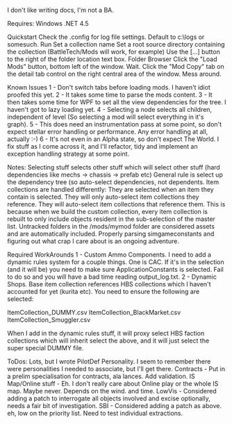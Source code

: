 I don't like writing docs, I'm not a BA.

Requires:
Windows
.NET 4.5

Quickstart
Check the .config for log file settings. Default to c:\logs or somesuch.
Run
Set a collection name
Set a root source directory containing the collection (BattleTech/Mods will work, for example)
Use the [...] button to the right of the folder location text box. Folder Browser
Click the "Load Mods" button, bottom left of the window.
Wait.
Click the "Mod Copy" tab on the detail tab control on the right central area of the window.
Mess around.

Known Issues
1 - Don't switch tabs before loading mods. I haven't idiot proofed this yet.
2 - It takes some time to parse the mods content. 
3 - It then takes some time for WPF to set all the view dependencies for the tree. I haven't got to lazy loading yet.
4 - Selecting a node selects all children, independent of level (So selecting a mod will select everything in it's graph).
5 - This does need an instrumentation pass at some point, so don't expect stellar error handling or performance. Any error handling at all, actually :-) 
6 - It's not even in an Alpha state, so don't expect The World. I fix stuff as I come across it, and I'll refactor, tidy and implement an exception handling strategy at some point.

Notes:
Selecting stuff selects other stuff which will select other stuff (hard dependencies like mechs -> chassis -> prefab etc)
General rule is select up the dependency tree (so auto-select dependencies, not dependents. 
Item collections are handled differently: 
  They are selected when an item they contain is selected.
  They will only auto-select item collections they reference.
  They will auto-select item collections that reference them.
This is because when we build the custom collection, every item collection is rebuilt to only include objects resident in the sub-selection of the master list.
Untracked folders in the /mods/mymod folder are considered assets and are automatically included.
Properly parsing simgameconstants and figuring out what crap I care about is an ongoing adventure.

Required WorkArounds
1 - Custom Ammo Components. I need to add a dynamic rules system for a couple things. One is CAC. If it's in the selection (and it will be) you need to make sure ApplicationConstants is selected. Fail to do so and you will have a bad time reading output_log.txt.
2 - Dynamic Shops. Base item collection references HBS collections which I haven't accounted for yet (kurita etc). You need to ensure the following are selected: 

ItemCollection_DUMMY.csv
ItemCollection_BlackMarket.csv
ItemCollection_Smuggler.csv

When I add in the dynamic rules stuff, it will proxy select HBS faction collections which will inherit select the above, and it will just select the super special DUMMY file.

ToDos:
Lots, but I wrote PilotDef Personality. I seem to remember there were personalities I needed to associate, but I'll get there.
Contracts - Put in a prelim specialisation for contracts, ala lances. Add validation. 
IS Map/Online stuff - Eh. I don't really care about Online play or the whole IS map. Maybe never. Depends on the wind. and time.
LowVis - Considered adding a patch to interrogate all objects involved and excise optionally, needs a fair bit of investigation.
SBI - Considered adding a patch as above. eh, low on the priority list.
Need to test individual extractions.
